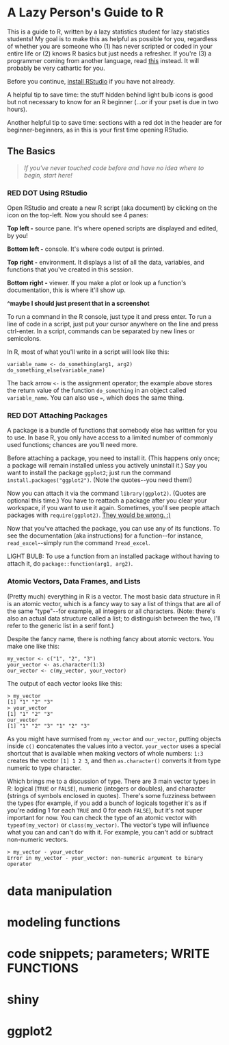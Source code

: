 # A Lazy Person's Guide to R

This is a guide to R, written by a lazy statistics student for lazy statistics students! My goal is to make this as helpful as possible for you, regardless of whether you are someone who (1) has never scripted or coded in your entire life or (2) knows R basics but just needs a refresher. If you're (3) a programmer coming from another language, read [this](http://arrgh.tim-smith.us/) instead. It will probably be very cathartic for you.

Before you continue, [install RStudio](https://rstudio.com/products/rstudio/download/) if you have not already.

A helpful tip to save time: the stuff hidden behind light bulb icons is good but not necessary to know for an R beginner (...or if your pset is due in two hours).

Another helpful tip to save time: sections with a red dot in the header are for beginner-beginners, as in this is your first time opening RStudio.

## The Basics

>*If you've never touched code before and have no idea where to begin, start here!*

### RED DOT Using RStudio

Open RStudio and create a new R script (aka document) by clicking on the icon on the top-left. Now you should see 4 panes:

**Top left -** source pane. It's where opened scripts are displayed and edited, by you!

**Bottom left -** console. It's where code output is printed.

**Top right -** environment. It displays a list of all the data, variables, and functions that you've created in this session.

**Bottom right -** viewer. If you make a plot or look up a function's documentation, this is where it'll show up.

**^maybe I should just present that in a screenshot**

To run a command in the R console, just type it and press enter. To run a line of code in a script, just put your cursor anywhere on the line and press ctrl-enter. In a script, commands can be separated by new lines or semicolons.

In R, most of what you'll write in a script will 
look like this:

    variable_name <- do_something(arg1, arg2)
    do_something_else(variable_name)

The back arrow `<-` is the assignment operator; the example above stores the return value of the function `do_something` in an object called `variable_name`. You can also use `=`, which does the same thing.

### RED DOT Attaching Packages

A package is a bundle of functions that somebody else has written for you to use. In base R, you only have access to a limited number of commonly used functions; chances are you'll need more.

Before attaching a package, you need to install it. (This happens only once; a package will remain installed unless you actively uninstall it.) Say you want to install the package `ggplot2`; just run the command `install.packages("ggplot2")`. (Note the quotes--you need them!)

Now you can attach it via the command `library(ggplot2)`. (Quotes are optional this time.) You have to reattach a package after you clear your workspace, if you want to use it again. Sometimes, you'll see people attach packages with `require(ggplot2)`. [They would be wrong. :)](https://yihui.org/en/2014/07/library-vs-require/)

Now that you've attached the package, you can use any of its functions. To see the documentation (aka instructions) for a function--for instance, `read_excel`--simply run the command `?read_excel`.

LIGHT BULB: To use a function from an installed package without having to attach it, do `package::function(arg1, arg2)`. 

### Atomic Vectors, Data Frames, and Lists

(Pretty much) everything in R is a vector. The most basic data structure in R is an atomic vector, which is a fancy way to say a list of things that are all of the same "type"--for example, all integers or all characters. (Note: there's also an actual data structure called a list; to distinguish between the two, I'll refer to the generic list in a serif font.)

Despite the fancy name, there is nothing fancy about atomic vectors. You make one like this:

    my_vector <- c("1", "2", "3")
    your_vector <- as.character(1:3)
    our_vector <- c(my_vector, your_vector)

The output of each vector looks like this:

    > my_vector
    [1] "1" "2" "3"
    > your_vector
    [1] "1" "2" "3"
    our_vector
    [1] "1" "2" "3" "1" "2" "3"

As you might have surmised from `my_vector` and `our_vector`, putting objects inside `c()` **c**oncatenates the values into a vector. `your_vector` uses a special shortcut that is available when making vectors of whole numbers: `1:3` creates the vector `[1] 1 2 3`, and then `as.character()` converts it from type numeric to type character.

Which brings me to a discussion of type. There are 3 main vector types in R: logical (`TRUE` or `FALSE`), numeric (integers or doubles), and character (strings of symbols enclosed in quotes). There's some fuzziness between the types (for example, if you add a bunch of logicals together it's as if you're adding 1 for each `TRUE` and 0 for each `FALSE`), but it's not super important for now. You can check the type of an atomic vector with `typeof(my_vector)` or `class(my_vector)`. The vector's type will influence what you can and can't do with it. For example, you can't add or subtract non-numeric vectors.

    > my_vector - your_vector
    Error in my_vector - your_vector: non-numeric argument to binary operator



# data manipulation
# modeling functions
# code snippets; parameters; WRITE FUNCTIONS
# shiny

# ggplot2
